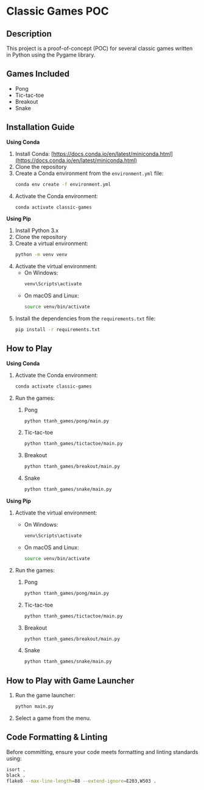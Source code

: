 # Classic Games POC

## Description
This project is a proof-of-concept (POC) for several classic games written in Python using the Pygame library.

## Games Included
- Pong  
- Tic-tac-toe  
- Breakout  
- Snake  

## Installation Guide

**Using Conda**

1.  Install Conda: [https://docs.conda.io/en/latest/miniconda.html](https://docs.conda.io/en/latest/miniconda.html)
2.  Clone the repository
3.  Create a Conda environment from the `environment.yml` file:
    ```bash
    conda env create -f environment.yml
    ```
4.  Activate the Conda environment:
    ```bash
    conda activate classic-games
    ```

**Using Pip**

1.  Install Python 3.x
2.  Clone the repository
3.  Create a virtual environment:
    ```bash
    python -m venv venv
    ```
4.  Activate the virtual environment:
    *   On Windows:
        ```bash
        venv\Scripts\activate
        ```
    *   On macOS and Linux:
        ```bash
        source venv/bin/activate
        ```
5.  Install the dependencies from the `requirements.txt` file:
    ```bash
    pip install -r requirements.txt
    ```

## How to Play

**Using Conda**

1.  Activate the Conda environment:
    ```bash
    conda activate classic-games
    ```
2.  Run the games:

    1.  Pong
        ```bash
        python ttanh_games/pong/main.py
        ```
    2.  Tic-tac-toe
        ```bash
        python ttanh_games/tictactoe/main.py
        ```
    3.  Breakout
        ```bash
        python ttanh_games/breakout/main.py
        ```
    4.  Snake
        ```bash
        python ttanh_games/snake/main.py
        ```

**Using Pip**

1.  Activate the virtual environment:
    *   On Windows:
        ```bash
        venv\Scripts\activate
        ```
    *   On macOS and Linux:
        ```bash
        source venv/bin/activate
        ```
2.  Run the games:

    1.  Pong
        ```bash
        python ttanh_games/pong/main.py
        ```
    2.  Tic-tac-toe
        ```bash
        python ttanh_games/tictactoe/main.py
        ```
    3.  Breakout
        ```bash
        python ttanh_games/breakout/main.py
        ```
    4.  Snake
        ```bash
        python ttanh_games/snake/main.py
        ```

## How to Play with Game Launcher

1.  Run the game launcher:
    ```bash
    python main.py
    ```
2.  Select a game from the menu.

## Code Formatting & Linting

Before committing, ensure your code meets formatting and linting standards using:

```bash
isort .
black .
flake8 --max-line-length=88 --extend-ignore=E203,W503 .
```
